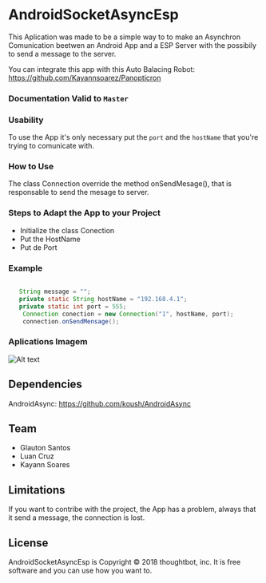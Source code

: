 ﻿# AndroidSocketAsyncEsp
This Aplication was made to be a simple way to to make an Asynchron Comunication beetwen an Android App and a ESP Server with the possibily to send a message to the server. 

You can integrate this app with this Auto Balacing Robot: https://github.com/Kayannsoarez/Panopticron

### Documentation Valid to `Master`

### Usability

To use the App it's only necessary put the `port` and the `hostName` that you're trying to comunicate with.

### How to Use
The class Connection override the method onSendMesage(), that is responsable to send the mesage to server. 

### Steps to Adapt the App to your Project
* Initialize the class Conection
* Put the HostName
* Put de Port
### Example
```java

   String message = "";
   private static String hostName = "192.168.4.1";
   private static int port = 555;
	Connection conection = new Connection("1", hostName, port);
	connection.onSendMensage();
```

### Aplications Imagem
![Alt text](C:\Users\Glauton\AndroidStudioProjects\Micro\print_tela.jpg?raw=true "Title")


Dependencies
----------
AndroidAsync: https://github.com/koush/AndroidAsync

Team
----------
* Glauton Santos
* Luan Cruz
* Kayann Soares

Limitations
----------
If you want to contribe with the project, the App has a problem, always that it send a message, the connection is lost.

License
----------

AndroidSocketAsyncEsp is Copyright © 2018 thoughtbot, inc. It is free software and you can use how you want to.